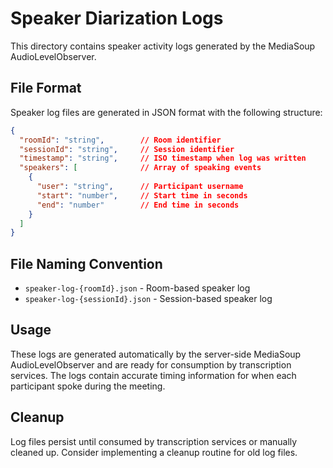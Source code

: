 # Speaker Diarization Logs

This directory contains speaker activity logs generated by the MediaSoup AudioLevelObserver.

## File Format

Speaker log files are generated in JSON format with the following structure:

```json
{
  "roomId": "string",        // Room identifier
  "sessionId": "string",     // Session identifier
  "timestamp": "string",     // ISO timestamp when log was written
  "speakers": [              // Array of speaking events
    {
      "user": "string",      // Participant username
      "start": "number",     // Start time in seconds
      "end": "number"        // End time in seconds
    }
  ]
}
```

## File Naming Convention

- `speaker-log-{roomId}.json` - Room-based speaker log
- `speaker-log-{sessionId}.json` - Session-based speaker log

## Usage

These logs are generated automatically by the server-side MediaSoup AudioLevelObserver and are ready for consumption by transcription services. The logs contain accurate timing information for when each participant spoke during the meeting.

## Cleanup

Log files persist until consumed by transcription services or manually cleaned up. Consider implementing a cleanup routine for old log files.
